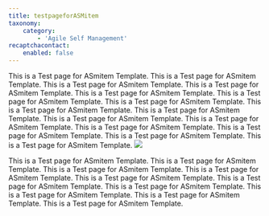 ```yaml
---
title: testpageforASMitem
taxonomy:
    category:
        - 'Agile Self Management'
recaptchacontact:
    enabled: false
---
```


This is a Test page for ASmitem Template. This is a Test page for ASmitem Template. This is a Test page for ASmitem Template. This is a Test page for ASmitem Template. This is a Test page for ASmitem Template. This is a Test page for ASmitem Template. This is a Test page for ASmitem Template. This is a Test page for ASmitem Template. This is a Test page for ASmitem Template. This is a Test page for ASmitem Template. This is a Test page for ASmitem Template. This is a Test page for ASmitem Template. This is a Test page for ASmitem Template. This is a Test page for ASmitem Template. This is a Test page for ASmitem Template.
![](http://localhost/ddknowbase/images/a/9/4/c/c/a94ccecae78c623c6f56797cda13ea1be8d009cb-5500.jpeg)

This is a Test page for ASmitem Template. This is a Test page for ASmitem Template. This is a Test page for ASmitem Template. This is a Test page for ASmitem Template. This is a Test page for ASmitem Template. This is a Test page for ASmitem Template. This is a Test page for ASmitem Template. This is a Test page for ASmitem Template. This is a Test page for ASmitem Template. This is a Test page for ASmitem Template. 